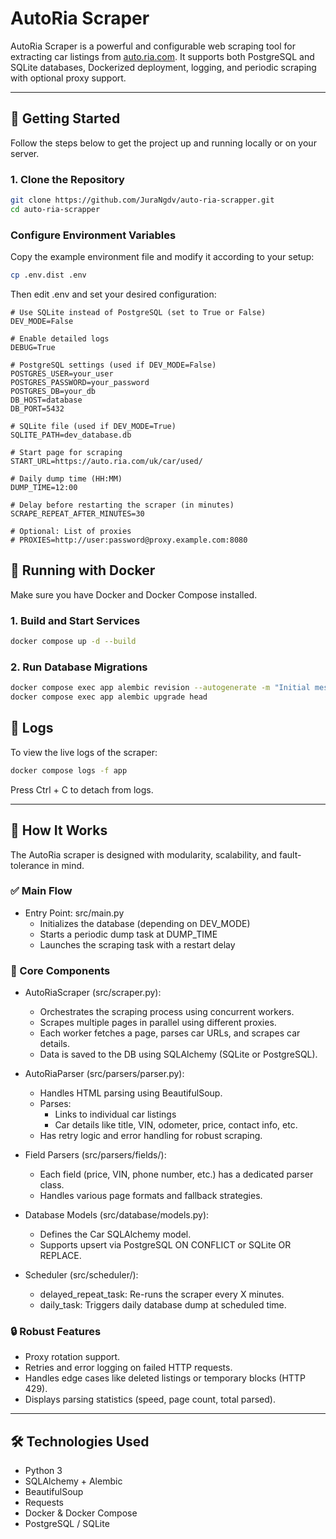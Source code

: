 # AutoRia Scraper

AutoRia Scraper is a powerful and configurable web scraping tool for extracting car listings from [auto.ria.com](https://auto.ria.com/uk/car/used/). It supports both PostgreSQL and SQLite databases, Dockerized deployment, logging, and periodic scraping with optional proxy support.

---

## 🚀 Getting Started

Follow the steps below to get the project up and running locally or on your server.

### 1. Clone the Repository

```bash
git clone https://github.com/JuraNgdv/auto-ria-scrapper.git
cd auto-ria-scrapper
```
### Configure Environment Variables
Copy the example environment file and modify it according to your setup:
```bash
cp .env.dist .env
```
Then edit .env and set your desired configuration:
```env
# Use SQLite instead of PostgreSQL (set to True or False)
DEV_MODE=False

# Enable detailed logs
DEBUG=True

# PostgreSQL settings (used if DEV_MODE=False)
POSTGRES_USER=your_user
POSTGRES_PASSWORD=your_password
POSTGRES_DB=your_db
DB_HOST=database
DB_PORT=5432

# SQLite file (used if DEV_MODE=True)
SQLITE_PATH=dev_database.db

# Start page for scraping
START_URL=https://auto.ria.com/uk/car/used/

# Daily dump time (HH:MM)
DUMP_TIME=12:00

# Delay before restarting the scraper (in minutes)
SCRAPE_REPEAT_AFTER_MINUTES=30

# Optional: List of proxies
# PROXIES=http://user:password@proxy.example.com:8080
```

## 🐳 Running with Docker
Make sure you have Docker and Docker Compose installed.

### 1. Build and Start Services
```bash
docker compose up -d --build
```
### 2. Run Database Migrations
```bash
docker compose exec app alembic revision --autogenerate -m "Initial message"
docker compose exec app alembic upgrade head
```

## 🧾 Logs
To view the live logs of the scraper:

```bash
docker compose logs -f app
```
Press Ctrl + C to detach from logs.

___

## 🧠 How It Works
The AutoRia scraper is designed with modularity, scalability, and fault-tolerance in mind.

### ✅ Main Flow
 - Entry Point: src/main.py
   - Initializes the database (depending on DEV_MODE)
   - Starts a periodic dump task at DUMP_TIME
   - Launches the scraping task with a restart delay

### 🧠 Core Components
 - AutoRiaScraper (src/scraper.py):
   - Orchestrates the scraping process using concurrent workers.
   - Scrapes multiple pages in parallel using different proxies.
   - Each worker fetches a page, parses car URLs, and scrapes car details.
   - Data is saved to the DB using SQLAlchemy (SQLite or PostgreSQL).

 - AutoRiaParser (src/parsers/parser.py):
     - Handles HTML parsing using BeautifulSoup.
     - Parses:
         - Links to individual car listings
         - Car details like title, VIN, odometer, price, contact info, etc.
      - Has retry logic and error handling for robust scraping.
 - Field Parsers (src/parsers/fields/):
    - Each field (price, VIN, phone number, etc.) has a dedicated parser class.
    - Handles various page formats and fallback strategies.
 - Database Models (src/database/models.py):
    - Defines the Car SQLAlchemy model.
    - Supports upsert via PostgreSQL ON CONFLICT or SQLite OR REPLACE.
 - Scheduler (src/scheduler/):
    - delayed_repeat_task: Re-runs the scraper every X minutes.
    - daily_task: Triggers daily database dump at scheduled time.

### 🔒 Robust Features
 - Proxy rotation support.
 - Retries and error logging on failed HTTP requests.
 - Handles edge cases like deleted listings or temporary blocks (HTTP 429).
 - Displays parsing statistics (speed, page count, total parsed).

___

## 🛠️ Technologies Used
 - Python 3
 - SQLAlchemy + Alembic
 - BeautifulSoup
 - Requests
 - Docker & Docker Compose
 - PostgreSQL / SQLite
